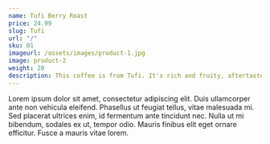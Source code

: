 ```yaml
---
name: Tufi Berry Roast
price: 24.99
slug: Tufi
url: "/"
sku: 01
imageurl: /assets/images/product-1.jpg
image: product-2
weight: 20
description: This coffee is from Tufi. It's rich and fruity, aftertaste of licorice. And stuff.
---
```

Lorem ipsum dolor sit amet, consectetur adipiscing elit. Duis ullamcorper ante non vehicula eleifend.
Phasellus ut feugiat tellus, vitae malesuada mi. Sed placerat ultrices enim, id fermentum ante tincidunt nec.
Nulla ut mi bibendum, sodales ex ut, tempor odio. Mauris finibus elit eget ornare efficitur. Fusce a mauris vitae lorem.
